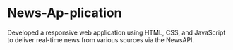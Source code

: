 # News-Ap-plication
Developed a responsive web application using HTML, CSS, and JavaScript to deliver real-time news from various sources via the NewsAPI.
